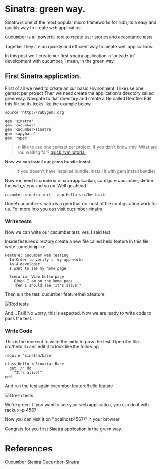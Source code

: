 # Sinatra: green way.

Sinatra is one of the most popular micro frameworks for ruby,its a easy and quickly way to create web applicatios.

Cucumber is an powerful tool to create user stories and accpetance tests

Together they are an quickly and efficient way to create web applications.

In this post we'll create our first sinatra application in 'outside-in' development with cucumber, I mean, in the green way.

## First Sinatra application.

First of all we need to create an our basic environment.
I like use one gemset per project 
Then we need create the application's directory called greenway. Navigate to that
directory and create a file called Gemfile. Edit this file so its looks like
the example below:

    source 'http://rubygems.org'
    
    gem 'sinatra'
    gem 'cucumber'
    gem 'cucumber-sinatra'
    gem 'capybara'
    gem 'rspec'

> In like to use one gemset per project. If you don't know rmv. What are you waiting for? [quick rvm tutorial](http://blog.crowdint.com/2010/07/28/getting-started-with-rvm.html)

Now we can install our gems
    bundle install

> if you doesn't have installed bundle. Install it with
    gem install bundler

Now we need to create or sinatra application, configure cucumber, define the web_steps and so on. Well go ahead

    cucumber-sinatra init --app Hello src/hello.rb

Done! cucumber-sinatra is a gem that do most of the configuration work for us. For more info you can visit [cucumber-sinatra](https://github.com/bernd/cucumber-sinatra)

### Write tests

Now we can write our cucumber test, yes, I said test

Inside features directory create a new file called hello.feature
In this file write something like:

    Feature: Cucumber web testing
      In Order to verify if my app works
      As A developer
      I want to see my home page

      Scenario: View hello page
        Given I am on the home page
        Then I should see "It's alive!"

Then run the test:
    cucumber feature/hello.feature

![Red tests](https://github.com/ovargas27/sinatra-green_way/blob/master/sinatra_red_tests.jpg?raw=true)

And... Fail!
No worry, this is espected. Now we are ready to write code to pass the test.

### Write Code

This is the moment to write the code to pass the test. Open the file src/hello.rb and edit it to look like the following

    require 'sinatra/base'

    class Hello < Sinatra::Base
      get '/' do
        "It's alive!"
    end

And run the test again 
    cucumber feature/hello.feature

![Green tests](https://github.com/ovargas27/sinatra-green_way/blob/master/sinatra_green_tests.jpg?raw=true)

We're green. If you want to see your web application, you can do it with
   rackup -p 4567

Now you can visit it on "localhost:4567/" in your browser

Congrats for you first Sinatra application in the green way.

# References
[Cucumber](http://cukes.info/)
[Siantra](http://www.sinatrarb.com/)
[Cucumber-Sinatra](https://github.com/bernd/cucumber-sinatra)

